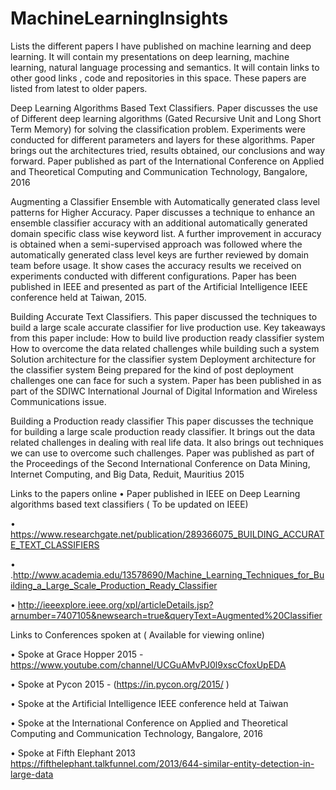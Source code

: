 # MachineLearningInsights
Lists the different papers I have published on machine learning and deep learning.  It will contain my presentations on deep learning, machine learning, natural language processing and semantics.  It will contain links to other good links , code and repositories in this space.  These papers are listed from latest to older papers.

Deep Learning Algorithms Based Text Classifiers.
Paper discusses the use of Different deep learning algorithms (Gated Recursive Unit and
Long Short Term Memory) for solving the classification problem. Experiments were conducted 
for different parameters and layers for these algorithms. Paper brings out the
architectures tried, results obtained, our conclusions and way forward. Paper published 
as part of the International Conference on Applied and Theoretical Computing and Communication Technology, Bangalore, 2016


Augmenting a Classifier Ensemble with Automatically generated class level patterns for Higher Accuracy.
Paper discusses a technique to enhance an ensemble classifier accuracy with an additional automatically generated domain specific class wise keyword list. A further improvement in accuracy is obtained when a semi-supervised approach was followed where the automatically generated class level keys are further reviewed by domain team before usage. It show cases the accuracy results we received on experiments conducted with different configurations. Paper has been published in IEEE and presented as part of the Artificial Intelligence IEEE conference held at Taiwan, 2015.

Building Accurate Text Classifiers.
This paper discussed the techniques to build a large scale accurate classifier for live production use. 
Key takeaways from this paper include:
How to build live production ready classifier system
How to overcome the data related challenges while building such a system
Solution architecture for the classifier system
Deployment architecture for the classifier system
Being prepared for the kind of post deployment challenges one can face for such a system. Paper has been published in as part of the SDIWC International Journal of Digital Information and Wireless Communications issue.

Building a Production ready classifier
This paper discusses the technique for building a large scale production ready classifier.  It brings out the data related challenges in dealing with real life data.  It also brings out techniques we can use to overcome such challenges.  Paper was published as part of the Proceedings of the Second International Conference on Data Mining, Internet Computing, and Big Data, Reduit, Mauritius 2015

Links to the papers online
•	 Paper  published in IEEE on Deep Learning algorithms based text classifiers  ( To be updated on IEEE) 

•	 https://www.researchgate.net/publication/289366075_BUILDING_ACCURATE_TEXT_CLASSIFIERS

•	.http://www.academia.edu/13578690/Machine_Learning_Techniques_for_Building_a_Large_Scale_Production_Ready_Classifier

•	 http://ieeexplore.ieee.org/xpl/articleDetails.jsp?arnumber=7407105&newsearch=true&queryText=Augmented%20Classifier


Links to Conferences spoken at ( Available for viewing online)

•	Spoke at Grace Hopper 2015 - https://www.youtube.com/channel/UCGuAMvPJ0l9xscCfoxUpEDA

•	Spoke at Pycon 2015 - (https://in.pycon.org/2015/ )

•	Spoke at the Artificial Intelligence IEEE conference held at Taiwan

•	Spoke at the International Conference on Applied and Theoretical Computing and Communication Technology, Bangalore, 2016

•	Spoke at Fifth Elephant 2013 https://fifthelephant.talkfunnel.com/2013/644-similar-entity-detection-in-large-data


